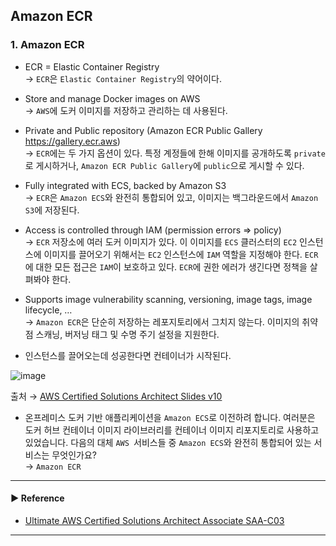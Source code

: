 ## Amazon ECR
### 1. Amazon ECR
- ECR = Elastic Container Registry  
→ `ECR`은 `Elastic Container Registry`의 약어이다.

- Store and manage Docker images on AWS  
→ `AWS`에 도커 이미지를 저장하고 관리하는 데 사용된다.

- Private and Public repository (Amazon ECR Public Gallery https://gallery.ecr.aws)  
→ `ECR`에는 두 가지 옵션이 있다. 특정 계정들에 한해 이미지를 공개하도록 `private`로 게시하거나, `Amazon ECR Public Gallery`에 `public`으로 게시할 수 있다.

- Fully integrated with ECS, backed by Amazon S3  
→ `ECR`은 `Amazon ECS`와 완전히 통합되어 있고, 이미지는 백그라운드에서 `Amazon S3`에 저장된다.

- Access is controlled through IAM (permission errors => policy)  
→ `ECR` 저장소에 여러 도커 이미지가 있다. 이 이미지를 `ECS` 클러스터의 `EC2` 인스턴스에 이미지를 끌어오기 위해서는 `EC2` 인스턴스에 `IAM` 역할을 지정해야 한다. `ECR`에 대한 모든 접근은 `IAM`이 보호하고 있다. `ECR`에 권한 에러가 생긴다면 정책을 살펴봐야 한다.

- Supports image vulnerability scanning, versioning, image tags, image lifecycle, …  
→ `Amazon ECR`은 단순히 저장하는 레포지토리에서 그치지 않는다. 이미지의 취약점 스캐닝, 버저닝 태그 및 수명 주기 설정을 지원한다.

- 인스턴스를 끌어오는데 성공한다면 컨테이너가 시작된다.  

![image](https://user-images.githubusercontent.com/97398071/235710052-45d35282-ead8-4400-ab81-69416bb3cd63.png)

출처 → [AWS Certified Solutions Architect Slides v10](https://courses.datacumulus.com/downloads/certified-solutions-architect-pn9/)

- 온프레미스 도커 기반 애플리케이션을 `Amazon ECS`로 이전하려 합니다. 여러분은 도커 허브 컨테이너 이미지 라이브러리를 컨테이너 이미지 리포지토리로 사용하고 있었습니다. 다음의 대체 `AWS `서비스들 중 `Amazon ECS`와 완전히 통합되어 있는 서비스는 무엇인가요?  
→ `Amazon ECR`

---
#### ▶ Reference
- [Ultimate AWS Certified Solutions Architect Associate SAA-C03](https://www.udemy.com/course/aws-certified-solutions-architect-associate-saa-c03/)
---